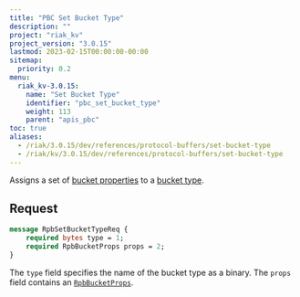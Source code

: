 ```yaml
---
title: "PBC Set Bucket Type"
description: ""
project: "riak_kv"
project_version: "3.0.15"
lastmod: 2023-02-15T00:00:00-00:00
sitemap:
  priority: 0.2
menu:
  riak_kv-3.0.15:
    name: "Set Bucket Type"
    identifier: "pbc_set_bucket_type"
    weight: 113
    parent: "apis_pbc"
toc: true
aliases:
  - /riak/3.0.15/dev/references/protocol-buffers/set-bucket-type
  - /riak/kv/3.0.15/dev/references/protocol-buffers/set-bucket-type
---
```


Assigns a set of [bucket properties]({{<baseurl>}}riak/kv/3.0.15/developing/api/protocol-buffers/set-bucket-props) to a
[bucket type]({{<baseurl>}}riak/kv/3.0.15/developing/usage/bucket-types).

## Request

```protobuf
message RpbSetBucketTypeReq {
    required bytes type = 1;
    required RpbBucketProps props = 2;
}
```

The `type` field specifies the name of the bucket type as a binary. The
`props` field contains an [`RpbBucketProps`]({{<baseurl>}}riak/kv/3.0.15/developing/api/protocol-buffers/get-bucket-props).


